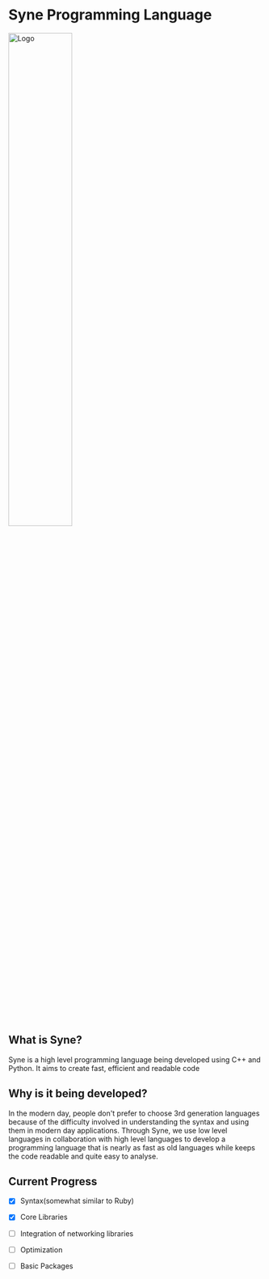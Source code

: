 # Syne Programming Language

<img src="https://camo.githubusercontent.com/4de7c49aa7e7b9c1bcd91408e6638fd0e52b78d1/68747470733a2f2f692e696d6775722e636f6d2f646a596c534f672e706e67" alt="Logo" data-canonical-src="https://i.imgur.com/djYlSOg.png" width=50% height=50% style="max-width:100%;">



## **What is Syne?**

Syne is a high level programming language being developed using C++ and Python. It aims to create fast, efficient and readable code

## Why is it being developed?

In the modern day, people don't prefer to choose 3rd generation languages because of the difficulty involved in understanding the syntax and using them in modern day applications. Through Syne, we use low level languages in collaboration with high level languages to develop a programming language that is nearly as fast as old languages while keeps the code readable and quite easy to analyse.

## Current Progress
- [x] Syntax(somewhat similar to Ruby)
- [x] Core Libraries
- [ ] Integration of networking libraries
- [ ] Optimization
- [ ] Basic Packages


